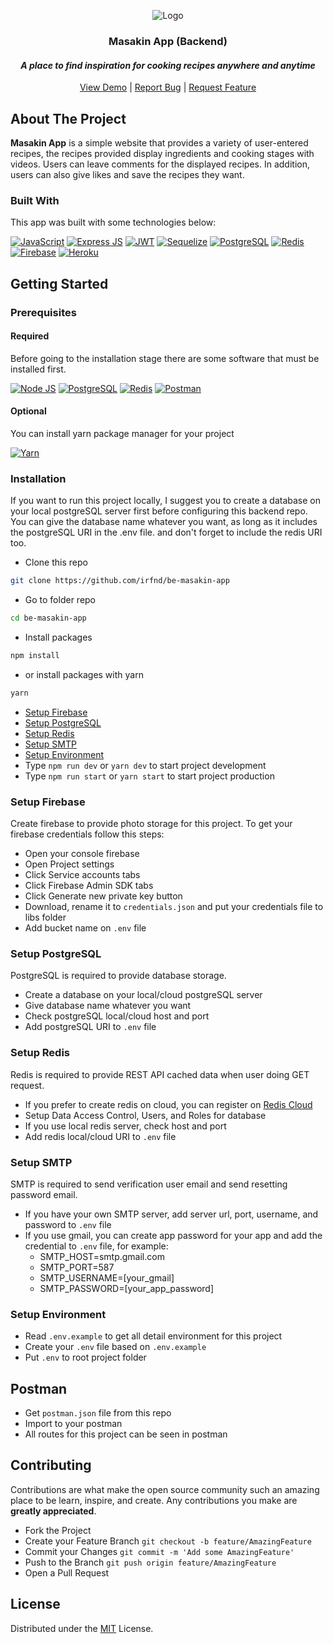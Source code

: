 <div align="center">
  <p>
    <img src="https://firebasestorage.googleapis.com/v0/b/masakin-app-irfnd.appspot.com/o/documentations%2Fmain-banner.png?alt=media&token=d88c4590-775a-4292-b1bb-7eaec79a4539" alt="Logo" width="auto">
  </p>

  <h3 align="center">Masakin App (Backend)</h3>
  <i><h4 align="center">A place to find inspiration for cooking recipes anywhere and anytime</h4></i>

  <p align="center">
    <a href="https://be-masakin-app.up.railway.app/">View Demo</a>
    |
    <a href="https://github.com/irfnd/be-masakin-app/issues">Report Bug</a>
    |
    <a href="https://github.com/irfnd/be-masakin-app/issues">Request Feature</a>
  </p>
</div>

## About The Project

**Masakin App** is a simple website that provides a variety of user-entered recipes, the recipes provided display ingredients and cooking stages with videos. Users can leave comments for the displayed recipes. In addition, users can also give likes and save the recipes they want.

### Built With

This app was built with some technologies below:

[![JavaScript](https://img.shields.io/badge/JavaScript-323330?style=for-the-badge&logo=javascript&logoColor=F7DF1E)](https://www.ecma-international.org/publications-and-standards/standards/)
[![Express JS](https://img.shields.io/badge/Express.js-000000?style=for-the-badge&logo=express&logoColor=white)](https://expressjs.com/)
[![JWT](https://img.shields.io/badge/JWT-000000?style=for-the-badge&logo=JSON%20web%20tokens&logoColor=white)](https://jwt.io/)
[![Sequelize](https://img.shields.io/badge/Sequelize-52B0E7?style=for-the-badge&logo=Sequelize&logoColor=white)](https://sequelize.org/)
[![PostgreSQL](https://img.shields.io/badge/PostgreSQL-316192?style=for-the-badge&logo=postgresql&logoColor=white)](https://www.postgresql.org/)
[![Redis](https://img.shields.io/badge/redis-%23DD0031.svg?&style=for-the-badge&logo=redis&logoColor=white)](https://redis.com/)
[![Firebase](https://img.shields.io/badge/firebase-ffca28?style=for-the-badge&logo=firebase&logoColor=black)](https://firebase.google.com/)
[![Heroku](https://img.shields.io/badge/Heroku-430098?style=for-the-badge&logo=heroku&logoColor=white)](https://www.heroku.com/)

## Getting Started

### Prerequisites

#### Required

Before going to the installation stage there are some software that must be installed first.

[![Node JS](https://img.shields.io/badge/Node.js-339933?style=for-the-badge&logo=nodedotjs&logoColor=white)](https://nodejs.org/en/download)
[![PostgreSQL](https://img.shields.io/badge/PostgreSQL-316192?style=for-the-badge&logo=postgresql&logoColor=white)](https://www.postgresql.org/)
[![Redis](https://img.shields.io/badge/redis-%23DD0031.svg?&style=for-the-badge&logo=redis&logoColor=white)](https://redis.com/)
[![Postman](https://img.shields.io/badge/Postman-FF6C37?style=for-the-badge&logo=Postman&logoColor=white)](https://www.postman.com/)

#### Optional

You can install yarn package manager for your project

[![Yarn](https://img.shields.io/badge/Yarn-2C8EBB?style=for-the-badge&logo=yarn&logoColor=white)](https://yarnpkg.com/)

### Installation

If you want to run this project locally, I suggest you to create a database on your local postgreSQL server first before configuring this backend repo. You can give the database name whatever you want, as long as it includes the postgreSQL URI in the .env file. and don't forget to include the redis URI too.

- Clone this repo

```bash
git clone https://github.com/irfnd/be-masakin-app
```

- Go to folder repo

```bash
cd be-masakin-app
```

- Install packages

```bash
npm install
```

- or install packages with yarn

```bash
yarn
```

- <a href="#setup-firebase">Setup Firebase</a>
- <a href="#setup-postgresql">Setup PostgreSQL</a>
- <a href="#setup-redis">Setup Redis</a>
- <a href="#setup-smtp">Setup SMTP</a>
- <a href="#setup-environment">Setup Environment</a>
- Type `npm run dev` or `yarn dev` to start project development
- Type `npm run start` or `yarn start` to start project production

### Setup Firebase

Create firebase to provide photo storage for this project. To get your firebase credentials follow this steps:

- Open your console firebase
- Open Project settings
- Click Service accounts tabs
- Click Firebase Admin SDK tabs
- Click Generate new private key button
- Download, rename it to `credentials.json` and put your credentials file to libs folder
- Add bucket name on `.env` file

### Setup PostgreSQL

PostgreSQL is required to provide database storage.

- Create a database on your local/cloud postgreSQL server
- Give database name whatever you want
- Check postgreSQL local/cloud host and port
- Add postgreSQL URI to `.env` file

### Setup Redis

Redis is required to provide REST API cached data when user doing GET request.

- If you prefer to create redis on cloud, you can register on [Redis Cloud](https://app.redislabs.com)
- Setup Data Access Control, Users, and Roles for database
- If you use local redis server, check host and port
- Add redis local/cloud URI to `.env` file

### Setup SMTP

SMTP is required to send verification user email and send resetting password email.

- If you have your own SMTP server, add server url, port, username, and password to `.env` file
- If you use gmail, you can create app password for your app and add the credential to `.env` file, for example:
  - SMTP_HOST=smtp.gmail.com
  - SMTP_PORT=587
  - SMTP_USERNAME=[your_gmail]
  - SMTP_PASSWORD=[your_app_password]

### Setup Environment

- Read `.env.example` to get all detail environment for this project
- Create your `.env` file based on `.env.example`
- Put `.env` to root project folder

## Postman

- Get `postman.json` file from this repo
- Import to your postman
- All routes for this project can be seen in postman

## Contributing

Contributions are what make the open source community such an amazing place to be learn, inspire, and create. Any contributions you make are **greatly appreciated**.

- Fork the Project
- Create your Feature Branch `git checkout -b feature/AmazingFeature`
- Commit your Changes `git commit -m 'Add some AmazingFeature'`
- Push to the Branch `git push origin feature/AmazingFeature`
- Open a Pull Request

## License

Distributed under the [MIT](/LICENSE) License.
